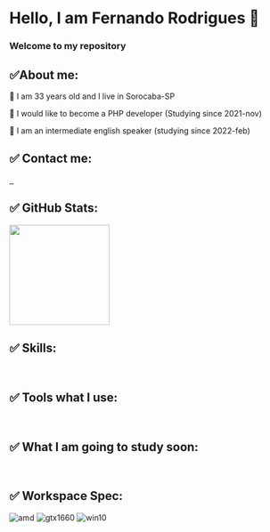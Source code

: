 # Hello, I am Fernando Rodrigues 👋

### Welcome to my repository

## ✅About me:

🔵 I am 33 years old and I live in Sorocaba-SP 

🔵 I would like to become a PHP developer (Studying since 2021-nov)

🔵 I am an intermediate english speaker (studying since 2022-feb)

## ✅ Contact me:

<a href="https://wa.me/5515988119308"><!-- WhatsApp contact -->
    <img src="https://img.shields.io/badge/WhatsApp-25D366?style=for-the-badge&logo=WhatsApp&logoColor=white" alt="">
</a>
<a href="mailto:fernando_tecti@hotmail.com"><!-- E-mail contact -->
    <img src="https://img.shields.io/badge/Email-005FF9?style=for-the-badge&logo=Mail.ru&logoColor=white"
    alt="">
</a>
<a href="https://www.linkedin.com/in/fernando-de-lima-rodrigues-5a86b5164/"><!-- Linkedin contact -->
    <img src="https://img.shields.io/badge/Linkedin-0A66C2?style=for-the-badge&logo=LinkedIn&logoColor=white"
    alt="">
</a>

## ✅ GitHub Stats:

<img height="180em" src="https://github-readme-stats.vercel.app/api/top-langs/?username=fernando-fix&layout=compact&langs_count=7&theme=dracula"/>

## ✅ Skills:

<img src="https://img.shields.io/badge/HTML5-E34F26?style=for-the-badge&logo=HTML5&logoColor=white"
alt="">
<img src="https://img.shields.io/badge/CSS3-1572B6?style=for-the-badge&logo=CSS3&logoColor=white"
alt="">
<img src="https://img.shields.io/badge/JavaScript-F7DF1E?style=for-the-badge&logo=JavaScript&logoColor=black"
alt="">
<img src="https://img.shields.io/badge/MySQL-4479A1?style=for-the-badge&logo=MySQL&logoColor=white"
alt="">
<img src="https://img.shields.io/badge/MariaDB-003545?style=for-the-badge&logo=MariaDB&logoColor=white"
alt="">
<img src="https://img.shields.io/badge/PHP-777BB4?style=for-the-badge&logo=PHP&logoColor=white"
alt="">

## ✅ Tools what I use:

<img src="https://img.shields.io/badge/GIT-F05032?style=for-the-badge&logo=GIT&logoColor=white"
alt="">
<img src="https://img.shields.io/badge/GitHub-181717?style=for-the-badge&logo=GitHub&logoColor=white"
alt="">

## ✅ What I am going to study soon:

<img src="https://img.shields.io/badge/Laravel-FF2D20?style=for-the-badge&logo=Laravel&logoColor=white"
alt="">
<img src="https://img.shields.io/badge/node.js-339933?style=for-the-badge&logo=node.js&logoColor=white"
alt="">

## ✅ Workspace Spec:

<img alt="amd" src="https://img.shields.io/badge/AMD-Ryzen_7_3700X-ED1C24?style=for-the-badge&logo=amd&logoColor=white">
<img alt="gtx1660" src="https://img.shields.io/badge/AMD-RX590_8GB-ED1C24?style=for-the-badge&logo=AMD&logoColor=white">
<img alt="win10" src="https://img.shields.io/badge/SO-Windows 10-0078D6?style=for-the-badge&logo=windows&logoColor=white">
